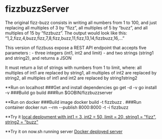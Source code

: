 # fizzbuzzServer

The original fizz-buzz consists in writing all numbers from 1 to 100, and just replacing all multiples of 3 by “fizz”, all multiples of 5 by “buzz”, and all multiples of 15 by “fizzbuzz”. The output would look like this:
“1,2,fizz,4,buzz,fizz,7,8,fizz,buzz,11,fizz,13,14,fizzbuzz,16,...”

This version of fizzbuss expose a REST API endpoint
that accepts five parameters :
    - three integers (int1, int2 and limit)
    - and two strings (string1 and string2),
and returns a JSON

It must return a list of strings with numbers from 1 to limit, where:
all multiples of int1 are replaced by string1,
all multiples of int2 are replaced by string2,
all multiples of int1 and int2 are replaced by string1string2

**Run on localhost
###Get and install dependencies
    go get -d -v
    go install -v
###Build
    go build
###Run
    $GOBIN/fizzbuzzserver

**Run on docker
###Build image
    docker build -t fizzbuzz .
###Run container
    docker run --rm --publish 8000:8000 -t -i fizzbuzz

**Try it
[local deployment with int1 = 3, int2 = 50, limit = 20, string1 = "fizz", string2 = "buzz"](http://localhost:8000/3/5/20/fizz/buzz)

**Try it on now.sh running server
[Docker deployed server](https://fizzbuzzserver-ngqfzjhpxh.now.sh/int1/3/int2/5/limit/20/string1/fizz/string2/buzz)
